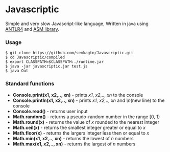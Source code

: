 Javascriptic
============

Simple and very slow Javascript-like language,
Written in java using [ANTLR4](http://antlr.org/) and [ASM library](http://asm.ow2.org/).

### Usage
    $ git clone https://github.com/semkagtn/Javascriptic.git
    $ cd Javascriptic/compiled
    $ export CLASSPATH=$CLASSPATH:./runtime.jar
    $ java -jar javascriptic.jar test.js
    $ java Out

### Standard functions
*    **Console.print(x1, x2,.., xn)** - prints *x1*, *x2*,.., *xn* to the console
*    **Console.println(x1, x2,.., xn)** - prints *x1*, *x2*,.., *xn* and *\n*(new line) to the console
*    **Console.read()** - returns user input
*    **Math.random()** - returns a pseudo-random number in the range [0, 1)
*    **Math.round(x)** - returns the value of *x* rounded to the nearest integer
*    **Math.ceil(x)** - returns the smallest integer greater or equal to *x*
*    **Math.floor(x)** - returns the largers integer less then or equal to *x*
*    **Math.min(x1, x2,.., xn)** - returns the lowest of *n* numbers
*    **Math.max(x1, x2,.., xn)** - returns the largest of *n* numbers

